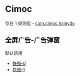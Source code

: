 # Cimoc

存在 1 规则组 - [com.cimoc.haleydu](/src/apps/com.cimoc.haleydu.ts)

## 全屏广告-广告弹窗

默认禁用

- [快照-0](https://i.gkd.li/i/14093335)
- [快照-1](https://i.gkd.li/i/14318885)
